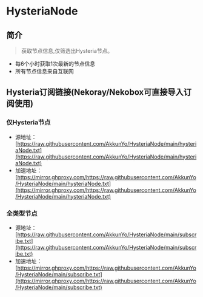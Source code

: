 # HysteriaNode
## 简介
> 获取节点信息,仅筛选出Hysteria节点。
- 每6个小时获取1次最新的节点信息
- 所有节点信息来自互联网

## Hysteria订阅链接(Nekoray/Nekobox可直接导入订阅使用)

### 仅Hysteria节点
- 源地址：[https://raw.githubusercontent.com/AkkunYo/HysteriaNode/main/hysteriaNode.txt](https://raw.githubusercontent.com/AkkunYo/HysteriaNode/main/hysteriaNode.txt)
- 加速地址：[https://mirror.ghproxy.com/https://raw.githubusercontent.com/AkkunYo/HysteriaNode/main/hysteriaNode.txt](https://mirror.ghproxy.com/https://raw.githubusercontent.com/AkkunYo/HysteriaNode/main/hysteriaNode.txt)

### 全类型节点
- 源地址：[https://raw.githubusercontent.com/AkkunYo/HysteriaNode/main/subscribe.txt](https://raw.githubusercontent.com/AkkunYo/HysteriaNode/main/subscribe.txt)
- 加速地址：[https://mirror.ghproxy.com/https://raw.githubusercontent.com/AkkunYo/HysteriaNode/main/subscribe.txt](https://mirror.ghproxy.com/https://raw.githubusercontent.com/AkkunYo/HysteriaNode/main/subscribe.txt)